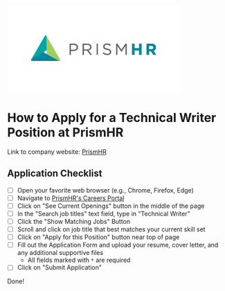![](images/prismhr-logo-small.png)

# How to Apply for a Technical Writer Position at PrismHR 

Link to company website: [PrismHR](https://www.prismhr.com)

## Application Checklist

- [ ] Open your favorite web browser (e.g., Chrome, Firefox, Edge)
- [ ] Navigate to [PrismHR's Careers Portal](https://www.prismhr.com/about/careers/)
- [ ] Click on "See Current Openings" button in the middle of the page
- [ ] In the "Search job titles" text field, type in "Technical Writer"
- [ ] Click the "Show Matching Jobs" Button
- [ ] Scroll and click on job title that best matches your current skill set
- [ ] Click on "Apply for this Position" button near top of page
- [ ] Fill out the Application Form and upload your resume, cover letter, and any additional supportive files
    - All fields marked with `*` are required
- [ ] Click on "Submit Application"

Done!

